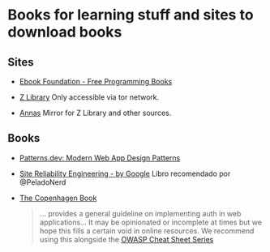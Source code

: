 # Books for learning stuff and sites to download books

## Sites

- [Ebook Foundation - Free Programming Books](https://github.com/EbookFoundation/free-programming-books)

- [Z Library](http://bookszlibb74ugqojhzhg2a63w5i2atv5bqarulgczawnbmsb6s6qead.onion/)
  Only accessible via tor network.

- [Annas](https://annas-archive.org/)
  Mirror for Z Library and other sources.

## Books

- [Patterns.dev: Modern Web App Design Patterns](https://www.patterns.dev/)

- [Site Reliability Engineering - by Google](https://sre.google/sre-book/table-of-contents/)
  Libro recomendado por @PeladoNerd

- [The Copenhagen Book](https://thecopenhagenbook.com/)
  > ... provides a general guideline on implementing auth in web applications...
  > It may be opinionated or incomplete at times but we hope this fills a certain void in online resources. We recommend using this alongside the [OWASP Cheat Sheet Series](https://cheatsheetseries.owasp.org/index.html)


